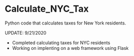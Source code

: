 # Calculate_NYC_Tax
Python code that calculates taxes for New York residents.

UPDATE: 9/21/2020
  - Completed calculating taxes for NYC residents
  - Working on implenting on a web framework using Flask
